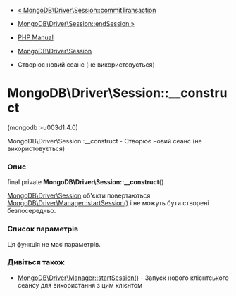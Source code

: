 - [«
MongoDB\Driver\Session::commitTransaction](mongodb-driver-session.committransaction.md)
- [MongoDB\Driver\Session::endSession
»](mongodb-driver-session.endsession.md)

- [PHP Manual](index.md)
- [MongoDB\Driver\Session](class.mongodb-driver-session.md)
- Створює новий сеанс (не використовується)

# MongoDB\Driver\Session::\_\_construct

(mongodb \>u003d1.4.0)

MongoDB\Driver\Session::\_\_construct - Створює новий сеанс (не
використовується)

### Опис

final private **MongoDB\Driver\Session::\_\_construct**()

[MongoDB\Driver\Session](class.mongodb-driver-session.md) об'єкти
повертаються
[MongoDB\Driver\Manager::startSession()](mongodb-driver-manager.startsession.md)
і не можуть бути створені безпосередньо.

### Список параметрів

Ця функція не має параметрів.

### Дивіться також

- [MongoDB\Driver\Manager::startSession()](mongodb-driver-manager.startsession.md) -
Запуск нового клієнтського сеансу для використання з цим клієнтом
